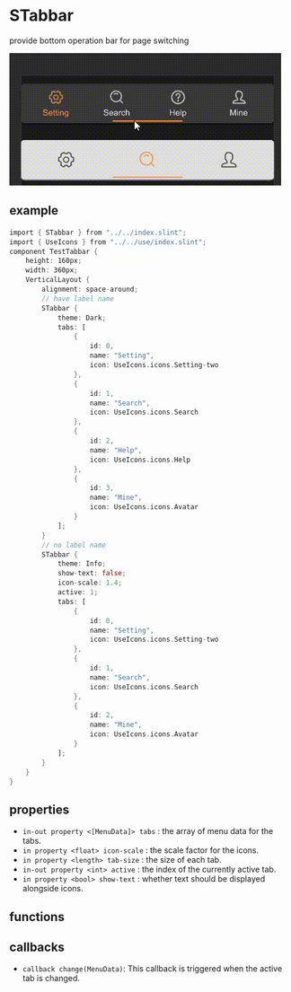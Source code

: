 # STabbar
provide bottom operation bar for page switching

![](../../static/tabbar.gif)

## example

```rust
import { STabbar } from "../../index.slint";
import { UseIcons } from "../../use/index.slint";
component TestTabbar {
    height: 160px;
    width: 360px;
    VerticalLayout {
        alignment: space-around;
        // have label name
        STabbar {
            theme: Dark;
            tabs: [
                {
                    id: 0,
                    name: "Setting",
                    icon: UseIcons.icons.Setting-two
                },
                {
                    id: 1,
                    name: "Search",
                    icon: UseIcons.icons.Search
                },
                {
                    id: 2,
                    name: "Help",
                    icon: UseIcons.icons.Help
                },
                {
                    id: 3,
                    name: "Mine",
                    icon: UseIcons.icons.Avatar
                }
            ];
        }
        // no label name
        STabbar {
            theme: Info;
            show-text: false;
            icon-scale: 1.4;
            active: 1;
            tabs: [
                {
                    id: 0,
                    name: "Setting",
                    icon: UseIcons.icons.Setting-two
                },
                {
                    id: 1,
                    name: "Search",
                    icon: UseIcons.icons.Search
                },
                {
                    id: 2,
                    name: "Mine",
                    icon: UseIcons.icons.Avatar
                }
            ];
        }
    }
}
```

## properties
- `in-out property <[MenuData]> tabs` :  the array of menu data for the tabs.
- `in property <float> icon-scale` :  the scale factor for the icons.
- `in property <length> tab-size` :  the size of each tab.
- `in-out property <int> active` :  the index of the currently active tab.
- `in property <bool> show-text` :  whether text should be displayed alongside icons.
## functions
## callbacks
- `callback change(MenuData)`:  This callback is triggered when the active tab is changed.